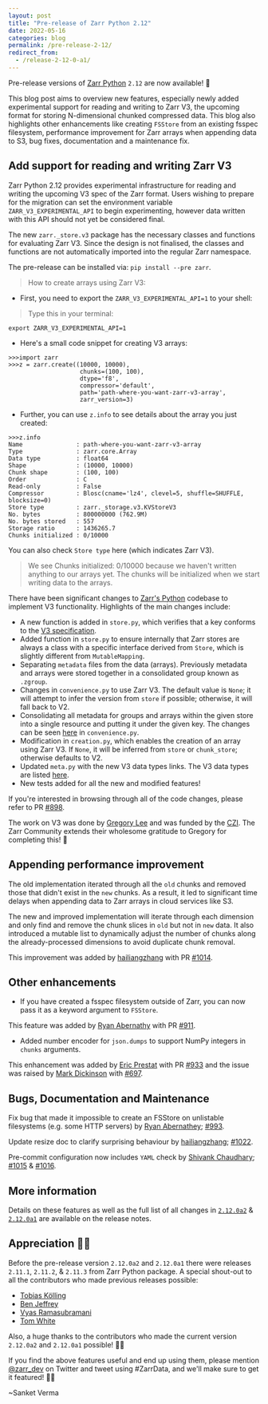 ```yaml
---
layout: post
title: "Pre-release of Zarr Python 2.12"
date: 2022-05-16
categories: blog
permalink: /pre-release-2-12/
redirect_from:
  - /release-2-12-0-a1/
---
```


Pre-release versions of
[Zarr Python](https://github.com/zarr-developers/zarr-python) `2.12`
are now available! 🎉

This blog post aims to overview new features, especially newly added
experimental support for reading and writing to Zarr V3, the upcoming
format for storing N-dimensional chunked compressed data.
This blog also highlights other enhancements like
creating `FSStore` from an existing fsspec filesystem, performance
improvement for Zarr arrays when appending data to S3, bug fixes,
documentation and a maintenance fix.

## Add support for reading and writing Zarr V3

Zarr Python 2.12 provides experimental infrastructure for reading and writing
the upcoming V3 spec of the Zarr format. Users wishing to prepare for the
migration can set the environment variable `ZARR_V3_EXPERIMENTAL_API` to begin
experimenting, however data written with this API should not yet be considered
final.

The new `zarr._store.v3` package has the necessary classes and functions for
evaluating Zarr V3. Since the design is not finalised, the classes and
functions are not automatically imported into the regular Zarr namespace.

The pre-release can be installed via: `pip install --pre zarr`.

> How to create arrays using Zarr V3:

- First, you need to export the `ZARR_V3_EXPERIMENTAL_API=1` to your shell:

> Type this in your terminal:

`export ZARR_V3_EXPERIMENTAL_API=1`

- Here's a small code snippet for creating V3 arrays:

```
>>>import zarr
>>>z = zarr.create((10000, 10000),
                    chunks=(100, 100),
                    dtype='f8',
                    compressor='default',
                    path='path-where-you-want-zarr-v3-array',
                    zarr_version=3)
```

- Further, you can use `z.info` to see details about the array you just created:

```
>>>z.info
Name               : path-where-you-want-zarr-v3-array
Type               : zarr.core.Array
Data type          : float64
Shape              : (10000, 10000)
Chunk shape        : (100, 100)
Order              : C
Read-only          : False
Compressor         : Blosc(cname='lz4', clevel=5, shuffle=SHUFFLE, blocksize=0)
Store type         : zarr._storage.v3.KVStoreV3
No. bytes          : 800000000 (762.9M)
No. bytes stored   : 557
Storage ratio      : 1436265.7
Chunks initialized : 0/10000
```
You can also check `Store type` here (which indicates Zarr V3).

> We see Chunks initialized: 0/10000 because we haven't written anything to our
arrays yet. The chunks will be initialized when we start writing data to the
arrays.

There have been significant changes to
[Zarr's Python](https://github.com/zarr-developers/zarr-python) codebase to implement
V3 functionality. Highlights of the main changes include:

- A new function is added in `store.py`, which verifies that a key conforms to
  the [V3 specification](https://zarr-specs.readthedocs.io/en/core-protocol-v3.0-dev/).
- Added function in `store.py` to ensure internally that Zarr stores are always
  a class with a specific interface derived from `Store`, which is slightly
  different from `MutableMapping`.
- Separating `metadata` files from the data (arrays). Previously metadata and
  arrays were stored together in a consolidated group known as `.zgroup`.
- Changes in `convenience.py` to use Zarr V3. The default value is `None`; it
  will attempt to infer the version from `store` if possible; otherwise, it
  will fall back to V2.
- Consolidating all metadata for groups and arrays within the given store into
  a single resource and putting it under the given key. The changes can be seen
  [here](https://github.com/zarr-developers/zarr-python/blob/b9b9bf9e0577380222f2d7871e5272d8dfff9723/zarr/convenience.py#L1163)
  in `convenience.py`.
- Modification in `creation.py`, which enables the creation of an array using
  Zarr V3. If `None`, it will be inferred from `store` or `chunk_store`;
  otherwise defaults to V2.
- Updated `meta.py` with the new V3 data types links. The V3 data types are
  listed [here](https://zarr-specs.readthedocs.io/en/core-protocol-v3.0-dev/extensions/data-types.html).
- New tests added for all the new and modified features!

If you're interested in browsing through all of the code changes, please refer
to PR [#898](https://github.com/zarr-developers/zarr-python/pull/898).

The work on V3 was done by [Gregory Lee](https://github.com/grlee77) and was
funded by the [CZI](https://chanzuckerberg.com/eoss/). The Zarr Community
extends their wholesome gratitude to Gregory for completing this! 🙌

## Appending performance improvement

The old implementation iterated through all the `old` chunks and removed those
that didn't exist in the `new` chunks. As a result, it led to significant time
delays when appending data to Zarr arrays in cloud services like S3.

The new and improved implementation will iterate through each dimension and
only find and remove the chunk slices in `old` but not in `new` data. It also
introduced a mutable list to dynamically adjust the number of chunks along the
already-processed dimensions to avoid duplicate chunk removal.

This improvement was added by [hailiangzhang](https://github.com/hailiangzhang)
with PR [#1014](https://github.com/zarr-developers/zarr-python/pull/1014).

## Other enhancements

- If you have created a fsspec filesystem outside of Zarr, you can now pass it
  as a keyword argument to `FSStore`.

This feature was added by [Ryan Abernathy](https://github.com/rabernat) with PR
[#911](https://github.com/zarr-developers/zarr-python/pull/911).

- Added number encoder for `json.dumps` to support NumPy integers in `chunks` arguments. 

This enhancement was added by [Eric Prestat](https://github.com/ericpre) with
PR [#933](https://github.com/zarr-developers/zarr-python/pull/933) and the
issue was raised by [Mark Dickinson](https://github.com/mdickinson) with
[#697](https://github.com/zarr-developers/zarr-python/issues/697).

## Bugs, Documentation and Maintenance

Fix bug that made it impossible to create an FSStore on unlistable filesystems
(e.g. some HTTP servers) by [Ryan Abernathey](https://github.com/rabernat);
[#993](https://github.com/zarr-developers/zarr-python/issues/993).

Update resize doc to clarify surprising behaviour by
[hailiangzhang](https://github.com/hailiangzhang);
[#1022](https://github.com/zarr-developers/zarr-python/pull/1022).

Pre-commit configuration now includes `YAML` check by [Shivank
Chaudhary](https://github.com/Alt-Shivam);
[#1015](https://github.com/zarr-developers/zarr-python/issues/1015) &
[#1016](https://github.com/zarr-developers/zarr-python/issues/1016).

## More information

Details on these features as well as the full list of all changes in
[`2.12.0a2`](https://zarr.readthedocs.io/en/master/release.html#a2)
& [`2.12.0a1`](https://zarr.readthedocs.io/en/master/release.html#a1)
are available on the release notes.

## Appreciation 🙌🏻

Before the pre-release version `2.12.0a2` and `2.12.0a1` there were
releases `2.11.1`, `2.11.2`, & `2.11.3` from Zarr Python package. A
special shout-out to all the contributors who made previous releases
possible:

- [Tobias Kölling](https://github.com/d70-t)
- [Ben Jeffrey](https://github.com/benjeffery)
- [Vyas Ramasubramani](https://github.com/vyasr)
- [Tom White](https://github.com/tomwhite)

Also, a huge thanks to the contributors who made the current version `2.12.0a2`
and `2.12.0a1` possible! 🙌🏻

If you find the above features useful and end up using them, please mention
[@zarr_dev](https://twitter.com/zarr_dev) on Twitter and tweet using #ZarrData,
and we'll make sure to get it featured! ✌🏻

~Sanket Verma
